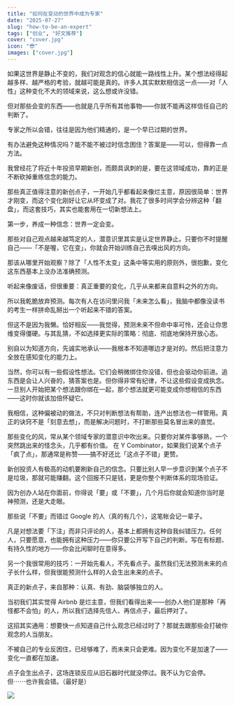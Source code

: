 ```yaml
---
title: "如何在变动的世界中成为专家"
date: "2025-07-27"
slug: "how-to-be-an-expert"
tags: ["创业", "好文推荐"]
cover: "cover.jpg"
icon: "😎"
images: ["cover.jpg"]
---
```

如果这世界是静止不变的，我们对观念的信心就能一路线性上升。某个想法经得起越多样、越严格的考验，就越可能是真的。许多人其实默默相信这一点——对「人性」这种变化不大的领域来说，这么想或许没错。



但对那些会变的东西——也就是几乎所有其他事物——你就不能再这样信任自己的判断了。



专家之所以会错，往往是因为他们精通的，是一个早已过期的世界。



有办法避免这种情况吗？能不能不被过时信念困住？答案是——可以，但得靠一点方法。



我曾经花了将近十年投资早期新创，而颇具讽刺的是，要在这领域成功，靠的正是不断砍掉重练信念的能力。



那些真正值得注意的新创点子，一开始几乎都看起来像烂主意，原因很简单：世界才刚变，而这个变化刚好让它从坏变成了对。我花了很多时间学会分辨这种「翻盘」，而这套技巧，其实也能套用在一切新想法上。



第一步，养成一种信念：世界一定会变。



那些对自己观点越来越笃定的人，潜意识里其实是认定世界静止。只要你不时提醒自己——「不是喔，它在变」，你就会开始训练自己去嗅出风的方向。



那该从哪里开始观察？除了「人性不太变」这条中等实用的原则外，很抱歉，变化这东西基本上没办法准确预测。



听起来像废话，但很重要：真正重要的变化，几乎从来都来自意料之外的方向。



所以我乾脆放弃预测。每次有人在访问里问我「未来怎么看」，我脑中都像没读书的考生一样拼命乱掰出一个听起来不错的答案。



但这不是因为我懒。恰好相反——我觉得，预测未来不但命中率可怜，还会让你思维变得僵硬。与其乱猜，不如选择更实际的策略：彻底、彻底地保持开放心态。



别自以为知道方向，先诚实地承认——我根本不知道哪边才是对的。然后把注意力全放在感知变化的能力上。



当然，你可以有一些假设性想法。它们会稍微绑住你没错，但也会驱动你前进。追东西是会让人兴奋的，猜答案也是。但你得非常有纪律，不让这些假设变成执念。
一旦别人开始把某个想法跟你绑在一起，那个想法就更可能变成你想相信的东西——这时你就该加倍怀疑它。



我相信，这种偏被动的做法，不只对判断想法有帮助，连产出想法也一样管用。真正的诀窍不是「刻意去想」，而是解决问题时，不打断那些莫名冒出来的直觉。



那些变化的风，常从某个领域专家的潜意识中吹出来。只要你对某件事够熟，一个突然跳出来的怪念头，几乎都有价值。
在 Y Combinator，如果我们说某个点子「疯了点」，那通常是称赞——搞不好还比「这点子不错」更赞。



新创投资人有极高的动机要刷新自己的信念。只要比别人早一步意识到某个点子不是垃圾，那就可能赚翻。这个回报不只是钱，更是你整个判断体系的现场验证。



因为创办人站在你面前，你得说「要」或「不要」，几个月后你就会知道你当时是神预测，还是大走眼。



那些说「不要」而错过 Google 的人（真的有几个），这笔帐会记一辈子。



凡是对想法要「下注」而非只评论的人，基本上都拥有这种自我纠错压力。任何人，只要愿意，也能拥有这种压力——你只要公开写下自己的判断。写在有标题、有持久性的地方——你会比闲聊时在意得多。



另一个我很常用的技巧：一开始先看人，不先看点子。虽然我们无法预测未来的点子长什么样，但我很能预测什么样的人会生出未来的点子。



真正的新点子，来自那种：认真、有劲、脑袋够独立的人。



当初我们其实觉得 Airbnb 是烂主意，但我们看得出来——创办人他们是那种「再怪都不会怕」的人，所以我们选择先信人、再信点子，最后押对了。



这招其实通用：想要快一点知道自己什么观念已经过时了？那就去跟那些会打破你观念的人当朋友。



不被自己的专业反困住，已经够难了，而未来只会更难。因为变化不是加速了——变化一直都在加速。



点子会生出点子，这场连锁反应从旧石器时代就没停过。我不认为它会停。
但⋯⋯也许我会错。（最好是）




![](https://prod-files-secure.s3.us-west-2.amazonaws.com/112d0858-5090-4d34-a606-b75eb8d65fd2/46476355-9cf3-4e99-9b7a-3531bc426380/1000202064.png?X-Amz-Algorithm=AWS4-HMAC-SHA256&X-Amz-Content-Sha256=UNSIGNED-PAYLOAD&X-Amz-Credential=ASIAZI2LB466TZF4VEAQ%2F20251002%2Fus-west-2%2Fs3%2Faws4_request&X-Amz-Date=20251002T181839Z&X-Amz-Expires=3600&X-Amz-Security-Token=IQoJb3JpZ2luX2VjEJr%2F%2F%2F%2F%2F%2F%2F%2F%2F%2FwEaCXVzLXdlc3QtMiJHMEUCIQD6C%2FtUYicPD7EMzwMkAAttN9oU%2BopksgA54XfCouLtBgIgDmlBjEkb4LtBnddTKMuWG8XOiS3sBjeHjYgIH9QaTokq%2FwMIMxAAGgw2Mzc0MjMxODM4MDUiDA2FFT%2BzB4lB%2B5WwEircA0VzL2U7Jc1gRIUT4eQL2ou17MBH61EuIKbnvfYToPW9cTPCcgZvPtZwG8PK17zwIbeG3pv5ufNA1FXj1U3xvGTXUSb3%2B9V5yZpcjtJ8hOjJOL9DPvVyZ8f1bPq3Dc4Lkg5D%2FMBZZNTJ3shmG5yHbea1Y3nTvzwm5efhyKp901PuJQXvJsbsqbVJ89FJu2tD0R0LRAIO5rgVkYhxTOgEasD3%2Bgx1IorOSefFeY3cHSma%2BvuyzyN9oPLZNhhMh4MO%2BEeWKp3zv8llM03FBoqGBgI0IITS3nSTJDiZo1FWbVWxiiSO0bDWXX0qNM%2BrusES%2BU8hMV3MA5csPaRlezC%2FQChzfobaM4kFmsHpn%2FRDTLwpy22uuXPbpmYJjeDd7zjcrrMI1WSGBXCg5PPxeEyniqyaghtyAHjYDZT%2BG%2BEy2Z8CAbdk%2BMiBVrmeTxsdvU6Gpu4wJ2IHQVAnxVdzzSOV76u5%2BBCZArnD%2B4sj6egmcVYLVaqOTxTEipoK%2FC5MKmjFzewvowR1bINrVboJKvxTzFfIH%2B1tAh%2BuDGgaQLBKCkcRscq1bagNjOzwUByckA8r%2FYIzM%2F3A%2FjZDusbsvDlkHcGYkFqdW6q%2FZeKvCuJIveT%2FqiF78BZA%2BynV52ceMKvz%2BsYGOqUBS%2BqqTMO6egxDcbnR9QGBe3tntZrs3moRbrrtJxI09Qv%2BYqwDDYCaICrvhuly8sg9GLVTqJ956ZtNSrQ2laNWWXTimPLhRG81FVwdJKaaZmEldS62GDlbaHDe6cKwucrhG502neaHpNb%2B4tvL5ZSAh9Hg5udhLK1gyvKCuF2ikEp8TDRP4b5ERbOJpyhB4%2BBY%2BMvEAp8UaczgCMOyN9FF7RcWIs%2FI&X-Amz-Signature=6791a9486c9f14d9ea9d83d1f1bc76759a886c5b551a5627ae8aa20768f8505a&X-Amz-SignedHeaders=host&x-amz-checksum-mode=ENABLED&x-id=GetObject)

